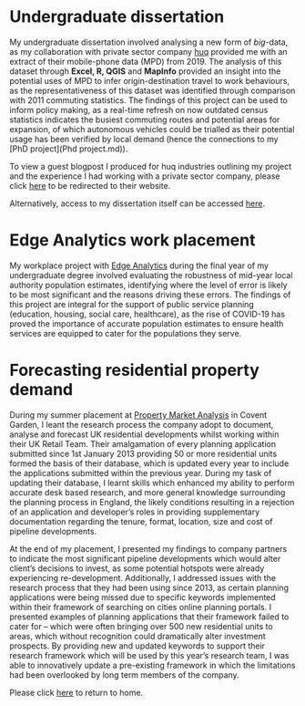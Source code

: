 # Undergraduate dissertation

My undergraduate dissertation involved analysing a new form of *big*-data, as my collaboration with private sector company [huq](https://huq.io/) provided me with an extract of their mobile-phone data (MPD) from 2019. The analysis of this dataset through **Excel, R, QGIS** and **MapInfo** provided an insight into the potential uses of MPD to infer origin-destination travel to work behaviours, as the representativeness of this dataset was identified through comparison with 2011 commuting statistics. The findings of this project can be used to inform policy making, as a real-time refresh on now outdated census statistics indicates the busiest commuting routes and potential areas for expansion, of which autonomous vehicles could be trialled as their potential usage has been verified by local demand (hence the connections to my [PhD project](Phd project.md)).

To view a guest blogpost I produced for huq industries outlining my project and the experience I had working with a private sector company, please click [here](https://huq.io/opinion/a-real-time-refresh-on-2011-census-stats-using-huqs-geo-data/) to be redirected to their website.

Alternatively, access to my dissertation itself can be accessed [here](201097431_DISSERTATION2.pdf).


# Edge Analytics work placement 

My workplace project with [Edge Analytics](https://edgeanalytics.co.uk/) during the final year of my undergraduate degree involved evaluating the robustness of mid-year local authority population estimates, identifying where the level of error is likely to be most significant and the reasons driving these errors. The findings of this project are integral for the support of public service planning (education, housing, social care, healthcare), as the rise of COVID-19 has proved the importance of accurate population estimates to ensure health services are equipped to cater for the populations they serve.


# Forecasting residential property demand

During my summer placement at [Property Market Analysis](https://www.pma.co.uk/home/) in Covent Garden, I leant the research process the company adopt to document, analyse and forecast UK residential developments whilst working within their UK Retail Team. Their amalgamation of every planning application submitted since 1st January 2013 providing 50 or more residential units formed the basis of their database, which is updated every year to include the applications submitted within the previous year. During my task of updating their database, I learnt skills which enhanced my ability to perform accurate desk based research, and more general knowledge surrounding the planning process in England, the likely conditions resulting in a rejection of an application and developer’s roles in providing supplementary documentation regarding the tenure, format, location, size and cost of pipeline developments.

At the end of my placement, I presented my findings to company partners to indicate the most significant pipeline developments which would alter client’s decisions to invest, as some potential hotspots were already experiencing re-development. Additionally, I addressed issues with the research process that they had been using since 2013, as certain planning applications were being missed due to specific keywords implemented within their framework of searching on cities online planning portals. I presented examples of planning applications that their framework failed to cater for – which were often bringing over 500 new residential units to areas, which without recognition could dramatically alter investment prospects. By providing new and updated keywords to support their research framework which will be used by this year’s research team, I was able to innovatively update a pre-existing framework in which the limitations had been overlooked by long term members of the company.


Please click [here](index.md) to return to home.
